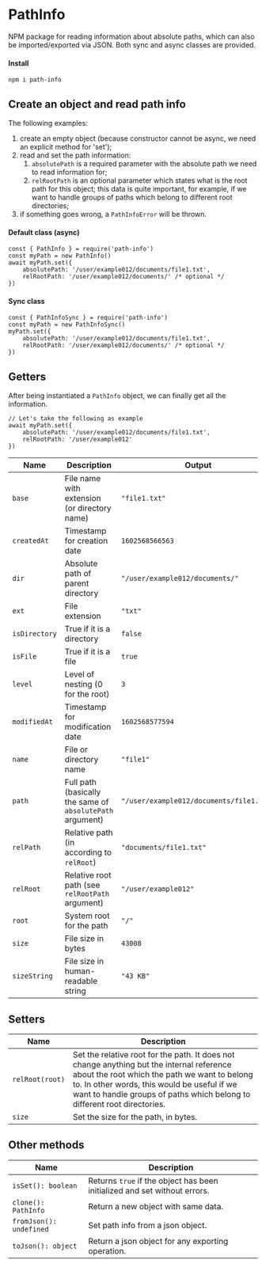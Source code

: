 # PathInfo

NPM package for reading information about absolute paths, which can also be imported/exported via JSON. Both sync and async classes are provided.

#### Install
```
npm i path-info
```

## Create an object and read path info

The following examples:
1. create an empty object (because constructor cannot be async, we need an explicit method for 'set');
2. read and set the path information:
   1. `absolutePath` is a required parameter with the absolute path we need to read information for;
   2. `relRootPath` is an optional parameter which states what is the root path for this object; this data is quite important, for example, if we want to handle groups of paths which belong to different root directories;
3. if something goes wrong, a `PathInfoError` will be thrown.

#### Default class (async)
```
const { PathInfo } = require('path-info')
const myPath = new PathInfo()
await myPath.set({
    absolutePath: '/user/example012/documents/file1.txt',
    relRootPath: '/user/example012/documents/' /* optional */
})
```

#### Sync class
```
const { PathInfoSync } = require('path-info')
const myPath = new PathInfoSync()
myPath.set({
    absolutePath: '/user/example012/documents/file1.txt',
    relRootPath: '/user/example012/documents/' /* optional */
})
```

## Getters

After being instantiated a `PathInfo` object, we can finally get all the information.

```
// Let's take the following as example
await myPath.set({
    absolutePath: '/user/example012/documents/file1.txt',
    relRootPath: '/user/example012'
})
```

| Name          | Description   | Output        |
| ------------- | ------------- | ------------- |
| `base`        | File name with extension (or directory name) | `"file1.txt"` |
| `createdAt`   | Timestamp for creation date | `1602568566563` |
| `dir`         | Absolute path of parent directory | `"/user/example012/documents/"` |
| `ext`         | File extension | `"txt"` |
| `isDirectory` | True if it is a directory | `false` |
| `isFile`      | True if it is a file | `true` |
| `level`       | Level of nesting (0 for the root) | `3` |
| `modifiedAt`  | Timestamp for modification date | `1602568577594` |
| `name`        | File or directory name | `"file1"` |
| `path`        | Full path (basically the same of `absolutePath` argument) | `"/user/example012/documents/file1.txt"` |
| `relPath`     | Relative path (in according to `relRoot`) | `"documents/file1.txt"` |
| `relRoot`     | Relative root path (see `relRootPath` argument) | `"/user/example012"` |
| `root`        | System root for the path | `"/"` |
| `size`        | File size in bytes | `43008` |
| `sizeString`  | File size in human-readable string | `"43 KB"` |


## Setters

| Name            | Description   |
| --------------- | ------------- |
| `relRoot(root)` | Set the relative root for the path. It does not change anything but the internal reference about the root which the path we want to belong to. In other words, this would be useful if we want to handle groups of paths which belong to different root directories. |
| `size`          | Set the size for the path, in bytes. |

## Other methods

| Name            | Description   |
| --------------- | ------------- |
| `isSet(): boolean` | Returns `true` if the object has been initialized and set without errors. |
| `clone(): PathInfo` | Return a new object with same data. |
| `fromJson(): undefined` | Set path info from a json object. |
| `toJson(): object` | Return a json object for any exporting operation. |
